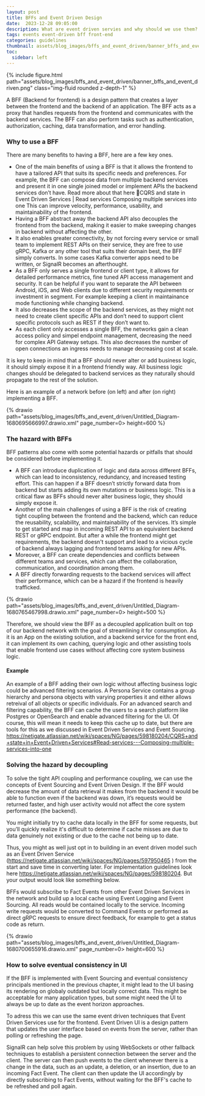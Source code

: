 ```yaml
---
layout: post
title: BFFs and Event Driven Design
date:  2023-12-28 09:05:00
description: What are event driven servies and why should we use them?
tags: events event-driven bff front-end
categories: guidelines
thumbnail: assets/blog_images/bffs_and_event_driven/banner_bffs_and_event_driven.png
toc:
  sidebar: left
---
```


{% include figure.html path="assets/blog_images/bffs_and_event_driven/banner_bffs_and_event_driven.png" class="img-fluid rounded z-depth-1" %}


A BFF (Backend for frontend) is a design pattern that creates a layer between the frontend and the backend of an application. The BFF acts as a proxy that handles requests from the frontend and communicates with the backend services. The BFF can also perform tasks such as authentication, authorization, caching, data transformation, and error handling.

### Why to use a BFF
There are many benefits to having a BFF, here are a few key ones.
* One of the main benefits of using a BFF is that it allows the frontend to have a tailored API that suits its specific needs and preferences. For example, the BFF can compose data from multiple backend services and present it in one single joined model or implement APIs the backend services don’t have. Read more about that here :flags:CQRS and state in Event Driven Services | Read services   Composing multiple services into one 
This can improve velocity, performance, usability, and maintainability of the frontend. 
* Having a BFF abstract away the backend API also decouples the frontend from the backend, making it easier to make sweeping changes in backend without affecting the other.
* It also enables greater connectivity, by not forcing every service or small team to implement REST APIs on their service, they are free to use gRPC, Kafka or any other tool that suits their domain best, the BFF simply converts. In some cases Kafka converter apps need to be written, or SignalR becomes an afterthought.
* As a BFF only serves a single frontend or client type, it allows for detailed performance metrics, fine tuned API access management and security. It can be helpful if you want to separate the API between Android, iOS, and Web clients due to different security requirements or investment in segment. For example keeping a client in maintainance mode functioning while changing backend. 
* It also decreases the scope of the backend services, as they might not need to create client specific APIs and don’t need to support client specific protocols such as REST if they don’t want to.
* As each client only accesses a single BFF, the networks gain a clean access policy and simpel endpoint management, decreasing the need for complex API Gateway setups. This also decreases the number of open connections an ingress needs to manage decreasing cost at scale.

It is key to keep in mind that a BFF should never alter or add business logic, it should simply expose it in a frontend friendly way. All business logic changes should be delegated to backend services as they naturally should propagate to the rest of the solution.

Here is an example of a network before (on left) and after (on right) implementing a BFF.

{% drawio path="assets/blog_images/bffs_and_event_driven/Untitled_Diagram-1680695666997.drawio.xml" page_number=0> height=600 %}

### The hazard with BFFs
BFF patterns also come with some potential hazards or pitfalls that should be considered before implementing it.
* A BFF can introduce duplication of logic and data across different BFFs, which can lead to inconsistency, redundancy, and increased testing effort. This can happen if a BFF doesn’t strictly forward data from backend but starts adding its own mutations or business logic. This is a critical flaw as BFFs should never alter business logic, they should simply expose it.
* Another of the main challenges of using a BFF is the risk of creating tight coupling between the frontend and the backend, which can reduce the reusability, scalability, and maintainability of the services. It’s simple to get started and map in incoming REST API to an equivalent backend REST or gRPC endpoint. But after a while the frontend might get requirements, the backend doesn't support and lead to a vicious cycle of backend always lagging and frontend teams asking for new APIs. 
* Moreover, a BFF can create dependencies and conflicts between different teams and services, which can affect the collaboration, communication, and coordination among them. 
* A BFF directly forwarding requests to the backend services will affect their performance, which can be a hazard if the frontend is heavily trafficked. 

{% drawio path="assets/blog_images/bffs_and_event_driven/Untitled_Diagram-1680765467998.drawio.xml" page_number=0> height=500 %}

Therefore, we should view the BFF as a decoupled application built on top of our backend network with the goal of streamlining it for consumption. As it is an App on the existing solution, and a backend service for the front end, it can implement its own caching, querying logic and other assisting tools that enable frontend use cases without affecting core system business logic.

#### Example
An example of a BFF adding their own logic without affecting business logic could be advanced filtering scenarios. A Persona Service contains a group hierarchy and persona objects with varying properties it and either allows retreival of all objects or specific individuals. For an advanced search and filtering capability, the BFF can cache the users to a search platform like Postgres or OpenSearch and enable advanced filtering for the UI. Of course, this will mean it needs to keep this cache up to date, but there are tools for this as we discussed in Event Driven Services and Event Sourcing. https://netigate.atlassian.net/wiki/spaces/NG/pages/598180204/CQRS+and+state+in+Event+Driven+Services#Read-services---Composing-multiple-services-into-one  

### Solving the hazard by decoupling
To solve the tight API coupling and performance coupling, we can use the concepts of Event Sourcing and Event Driven Design. If the BFF would decrease the amount of data retrieval it makes from the backend it would be able to function even if the backend was down, it’s requests would be returned faster, and high user activity would not affect the core system performance (the backend).

You might initially try to cache data locally in the BFF for some requests, but you’ll quickly realize it's difficult to determine if cache misses are due to data genuinely not existing or due to the cache not being up to date.

Thus, you might as well just opt in to building in an event driven model such as an Event Driven Service (https://netigate.atlassian.net/wiki/spaces/NG/pages/597950465 ) from the start and save time in converting later. For implementation guidelines look here https://netigate.atlassian.net/wiki/spaces/NG/pages/598180204. But your output would look like something below.

BFFs would subscribe to Fact Events from other Event Driven Services in the network and build up a local cache using Event Logging and Event Sourcing. All reads would be contained locally to the service. Incoming write requests would be converted to Command Events or performed as direct gRPC requests to ensure direct feedback, for example to get a status code as return.


{% drawio path="assets/blog_images/bffs_and_event_driven/Untitled_Diagram-1680700655916.drawio.xml" page_number=0> height=600 %}

### How to solve eventual consistency in UI
If the BFF is implemented with Event Sourcing and eventual consistency principals mentioned in the previous chapter, it might lead to the UI basing its rendering on globaly outdated but locally correct data. This might be acceptable for many application types, but some might need the UI to always be up to date as the event horizon approaches. 

To adress this we can use the same event driven techniques that Event Driven Services use for the frontend. Event Driven UI is a design pattern that updates the user interface based on events from the server, rather than polling or refreshing the page.

SignalR can help solve this problem by using WebSockets or other fallback techniques to establish a persistent connection between the server and the client. The server can then push events to the client whenever there is a change in the data, such as an update, a deletion, or an insertion, due to an incoming Fact Event. The client can then update the UI accordingly by directly subscribing to Fact Events, without waiting for the BFF's cache to be refreshed and poll again. 
 
 